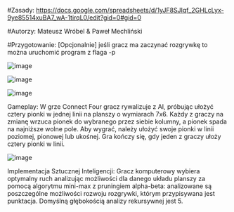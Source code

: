 #Zasady: https://docs.google.com/spreadsheets/d/1yJF8SJIqf_2GHLcLyx-9ye85514xuBA7_wA-1tirqL0/edit?gid=0#gid=0

#Autorzy: Mateusz Wróbel & Paweł Mechliński

#Przygotowanie: [Opcjonalnie] jeśli gracz ma zaczynać rozgrywkę to można uruchomić program z flaga -p

![image](https://github.com/user-attachments/assets/e171b8f0-8e75-462c-b45e-423a95cd9b5c)

![image](https://github.com/user-attachments/assets/f3307b55-2cdc-4568-80ba-3ca14ee918ff)

![image](https://github.com/user-attachments/assets/0d1a4f6b-dc76-4934-bad4-70f97edfd7c3)

Gameplay: W grze Connect Four gracz rywalizuje z AI, próbując ułożyć cztery pionki w jednej linii na planszy o wymiarach 7x6. Każdy z graczy na zmianę wrzuca pionek do wybranego przez siebie kolumny, a pionek spada na najniższe wolne pole. Aby wygrać, należy ułożyć swoje pionki w linii poziomej, pionowej lub ukośnej. Gra kończy się, gdy jeden z graczy ułoży cztery pionki w linii.


![image](https://github.com/user-attachments/assets/ac5a82fb-3a86-42e3-b577-ecfeadb365d4)

Implementacja Sztucznej Inteligencji: Gracz komputerowy wybiera optymalny ruch analizując możliwości dla danego układu planszy za pomocą algorytmu mini-max z pruningiem alpha-beta: analizowane są poszczególne możliwości rozwoju rozgrywki, którym przypisywana jest punktacja. Domyślną głębokością analizy rekursywnej jest 5.  